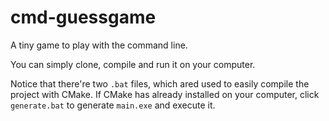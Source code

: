 # cmd-guessgame
A tiny game to play with the command line.

You can simply clone, compile and run it on your computer.

Notice that there're two `.bat` files, which ared used to easily compile the project with CMake. If CMake has already installed on your computer, click `generate.bat` to generate `main.exe` and execute it.